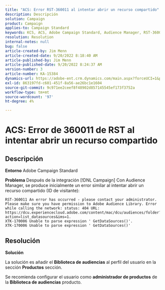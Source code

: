 ```yaml
---
title: "ACS: Error RST-360011 al intentar abrir un recurso compartido"
description: Descripción
solution: Campaign
product: Campaign
applies-to: Campaign Standard
keywords: KCS, ACS, Adobe Campaign Standard, Audience Manager, RST-360011, error, abrir recurso compartido
resolution: Resolution
internal-notes: null
bug: false
article-created-by: Jim Menn
article-created-date: 9/20/2022 8:18:40 AM
article-published-by: Jim Menn
article-published-date: 9/20/2022 8:24:37 AM
version-number: 3
article-number: KA-15384
dynamics-url: https://adobe-ent.crm.dynamics.com/main.aspx?forceUCI=1&pagetype=entityrecord&etn=knowledgearticle&id=b3a386d3-bc38-ed11-9db1-0022480866ad
exl-id: 863197fd-c601-451f-8a56-ae26bc1e1604
source-git-commit: 9c971ee2ceef8f48902d857145545ef173f3752a
workflow-type: tm+mt
source-wordcount: '97'
ht-degree: 4%

---
```


# ACS: Error de 360011 de RST al intentar abrir un recurso compartido

## Descripción


<b>Entorno</b>
Adobe Campaign Standard

<b>Problema</b>
Después de la integración [!DNL Campaign] Con Audience Manager, se produce inicialmente un error similar al intentar abrir un recurso compartido (ID de visitante):


```
RST-360011 An error has occurred - please contact your administrator.
Please make sure you have permission to Adobe Audience Library. Error while calling the network: status: 404 URL: https://dcu.experiencecloud.adobe.com/content/mac/dcu/audiences/folder?action=list_datasources&ims=1.
XTK-170006 Unable to parse expression ' GetDataSources()'.
XTK-170006 Unable to parse expression ' GetDataSources()'
```





## Resolución


<b>Solución</b>

La solución es añadir el <b>Biblioteca de audiencias</b> al perfil del usuario en la sección <b>Productos</b> sección.

Se recomienda configurar el usuario como <b>administrador de productos</b> de la <b>Biblioteca de audiencias</b> producto.
